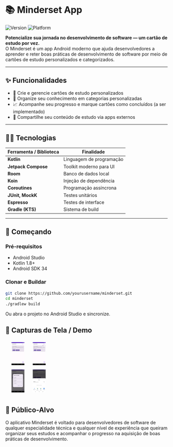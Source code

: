# 📚 Minderset App

![Version](https://img.shields.io/badge/version-1.0-blue.svg)
![Platform](https://img.shields.io/badge/platform-Android-3DDC84.svg)

**Potencialize sua jornada no desenvolvimento de software — um cartão de estudo por vez.**  
O Minderset é um app Android moderno que ajuda desenvolvedores a aprender e reter boas práticas de desenvolvimento de software por meio de cartões de estudo personalizados e categorizados.

---

## ✨ Funcionalidades

* 🧠 Crie e gerencie cartões de estudo personalizados
* 📂 Organize seu conhecimento em categorias personalizadas
* 📈 Acompanhe seu progresso e marque cartões como concluídos (a ser implementado)
* 🔗 Compartilhe seu conteúdo de estudo via apps externos  

---

## 🧑‍💻 Tecnologias

| Ferramenta / Biblioteca | Finalidade                  |
| ----------------------- | --------------------------- |
| **Kotlin**              | Linguagem de programação    |
| **Jetpack Compose**     | Toolkit moderno para UI     |
| **Room**                | Banco de dados local        |
| **Koin**                | Injeção de dependência      |
| **Coroutines**          | Programação assíncrona      |
| **JUnit, MockK**        | Testes unitários            |
| **Espresso**            | Testes de interface         |
| **Gradle (KTS)**        | Sistema de build            |

---

## 🚀 Começando

### Pré-requisitos

* Android Studio  
* Kotlin 1.8+
* Android SDK 34  

### Clonar e Buildar

```bash
git clone https://github.com/yourusername/minderset.git
cd minderset
./gradlew build
```
Ou abra o projeto no Android Studio e sincronize.

## 📱 Capturas de Tela / Demo

<table style="margin: auto; border-collapse: separate; border-spacing: 12px 6px;">
  <tr>
    <td style="text-align: center;">
      <img src="screenshots/home.png" style="max-width: 40px;" />
    </td>
    <td style="text-align: center;">
      <img src="screenshots/categories.png" style="max-width: 40px;" />
    </td>
  </tr>
  <tr>
    <td style="text-align: center;">
      <img src="screenshots/add.png" style="max-width: 40px;" />
    </td>
    <td style="text-align: center;">
      <img src="screenshots/share.png" style="max-width: 40px;" />
    </td>
  </tr>
</table>

## 🎯 Público-Alvo
O aplicativo Minderset é voltado para desenvolvedores de software de qualquer especialidade técnica e qualquer nível de experiência que queiram organizar seus estudos e acompanhar o progresso na aquisição de boas práticas de desenvolvimento.
